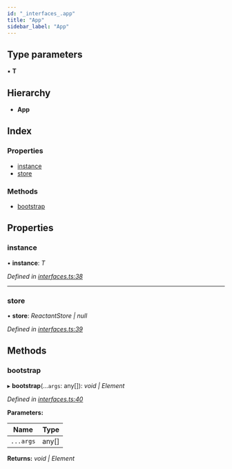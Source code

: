 ```yaml
---
id: "_interfaces_.app"
title: "App"
sidebar_label: "App"
---
```


## Type parameters

▪ **T**

## Hierarchy

* **App**

## Index

### Properties

* [instance](_interfaces_.app.md#instance)
* [store](_interfaces_.app.md#store)

### Methods

* [bootstrap](_interfaces_.app.md#bootstrap)

## Properties

###  instance

• **instance**: *T*

*Defined in [interfaces.ts:38](https://github.com/unadlib/reactant/blob/1e7fe87/packages/reactant/src/interfaces.ts#L38)*

___

###  store

• **store**: *ReactantStore | null*

*Defined in [interfaces.ts:39](https://github.com/unadlib/reactant/blob/1e7fe87/packages/reactant/src/interfaces.ts#L39)*

## Methods

###  bootstrap

▸ **bootstrap**(...`args`: any[]): *void | Element*

*Defined in [interfaces.ts:40](https://github.com/unadlib/reactant/blob/1e7fe87/packages/reactant/src/interfaces.ts#L40)*

**Parameters:**

Name | Type |
------ | ------ |
`...args` | any[] |

**Returns:** *void | Element*
